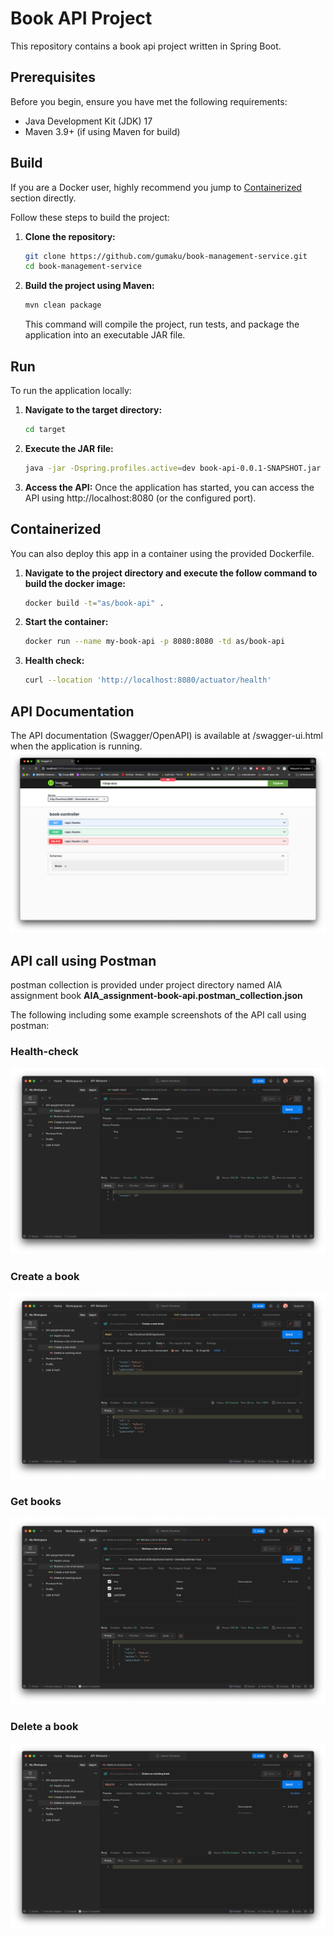 # Book API Project

This repository contains a book api project written in Spring Boot.

## Prerequisites

Before you begin, ensure you have met the following requirements:
- Java Development Kit (JDK) 17
- Maven 3.9+ (if using Maven for build)

## Build
If you are a Docker user, highly recommend you jump to [Containerized](#Containerized) section directly.

Follow these steps to build the project:
1. **Clone the repository:**
   ```sh
   git clone https://github.com/gumaku/book-management-service.git
   cd book-management-service
   ```
2. **Build the project using Maven:**
   ```sh
   mvn clean package
   ```
    This command will compile the project, run tests, and package the application into an executable JAR file.

## Run

To run the application locally:

1. **Navigate to the target directory:**
   ```sh 
   cd target
   ```
2. **Execute the JAR file:**
   ```sh 
   java -jar -Dspring.profiles.active=dev book-api-0.0.1-SNAPSHOT.jar
   ```
3. **Access the API:**
   Once the application has started, you can access the API using http://localhost:8080 (or the configured port).

## Containerized

You can also deploy this app in a container using the provided Dockerfile.

1. **Navigate to the project directory and execute the follow command to build the docker image:**
   ```sh 
   docker build -t="as/book-api" .
   ```
2. **Start the container:**
   ```sh 
   docker run --name my-book-api -p 8080:8080 -td as/book-api
   ```
3. **Health check:**
   ```sh 
   curl --location 'http://localhost:8080/actuator/health'
   ```

## API Documentation
The API documentation (Swagger/OpenAPI) is available at /swagger-ui.html when the application is running.
![image](https://github.com/gumaku/book-management-service/blob/main/images/img_swagger_ui1.png)
## API call using Postman 

postman collection is provided under project directory named AIA assignment book **AIA_assignment-book-api.postman_collection.json**

The following including some example screenshots of the API call using postman:

### Health-check
![image](https://github.com/gumaku/book-management-service/blob/main/images/img_health.png)
### Create a book
![image](https://github.com/gumaku/book-management-service/blob/main/images/img_create.png)
### Get books
![image](https://github.com/gumaku/book-management-service/blob/main/images/img_get1.png)
### Delete a book
![image](https://github.com/gumaku/book-management-service/blob/main/images/img_delete1.png)
